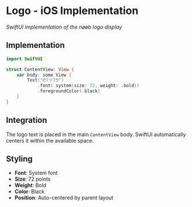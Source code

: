 # Logo - iOS Implementation
*SwiftUI implementation of the nøøb logo display*

## Implementation

```swift
import SwiftUI

struct ContentView: View {
    var body: some View {
        Text("ᕦ(ツ)ᕤ")
            .font(.system(size: 72, weight: .bold))
            .foregroundColor(.black)
    }
}
```

## Integration

The logo text is placed in the main `ContentView` body. SwiftUI automatically centers it within the available space.

## Styling

- **Font**: System font
- **Size**: 72 points
- **Weight**: Bold
- **Color**: Black
- **Position**: Auto-centered by parent layout
